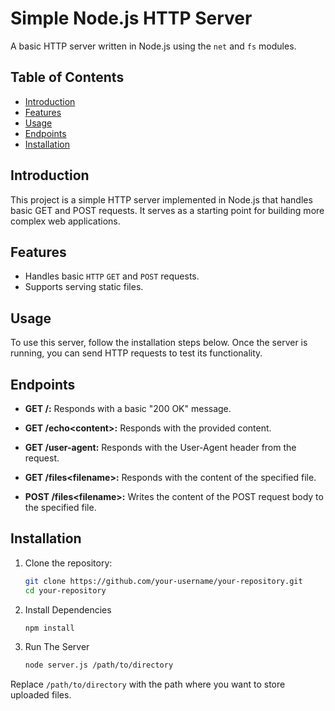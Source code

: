# Simple Node.js HTTP Server

A basic HTTP server written in Node.js using the `net` and `fs` modules.

## Table of Contents
- [Introduction](#introduction)
- [Features](#features)
- [Usage](#usage)
- [Endpoints](#endpoints)
- [Installation](#installation)

## Introduction

This project is a simple HTTP server implemented in Node.js that handles basic GET and POST requests. It serves as a starting point for building more complex web applications.

## Features

- Handles basic `HTTP` `GET` and `POST` requests.
- Supports serving static files.

## Usage

To use this server, follow the installation steps below. Once the server is running, you can send HTTP requests to test its functionality.

## Endpoints

- **GET /:** Responds with a basic "200 OK" message.

- **GET /echo\<content>:** Responds with the provided content.

- **GET /user-agent:** Responds with the User-Agent header from the request.

- **GET /files\<filename>:** Responds with the content of the specified file.

- **POST /files\<filename>:** Writes the content of the POST request body to the specified file.

## Installation

1. Clone the repository:

   ```bash
   git clone https://github.com/your-username/your-repository.git
   cd your-repository

2. Install Dependencies

   ```bash
   npm install
   
3. Run The Server

   ```bash
   node server.js /path/to/directory
Replace `/path/to/directory` with the path where you want to store uploaded files.
